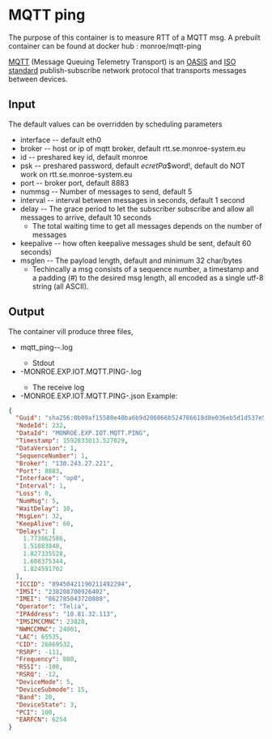 # MQTT ping
The purpose of this container is to measure RTT of a MQTT msg.
A prebuilt container can be found at docker hub  : monroe/mqtt-ping

[MQTT](http://mqtt.org/) (Message Queuing Telemetry Transport) is an [OASIS](http://docs.oasis-open.org/mqtt/mqtt/v3.1.1/mqtt-v3.1.1.html) and [ISO standard](https://www.iso.org/standard/69466.html) publish-subscribe network protocol that transports messages between devices.

## Input

The default values can be overridden by scheduling parameters

* interface -- default eth0
* broker -- host or ip of mqtt broker, default rtt.se.monroe-system.eu
* id -- preshared key id, default monroe
* psk -- preshared password, default $ecretPa$$word!, default do NOT work on rtt.se.monroe-system.eu
* port -- broker port, default 8883
* nummsg -- Number of messages to send, default 5
* interval -- interval between messages in seconds, default 1 second
* delay -- The grace period to let the subscriber subscribe and allow all messages to arrive, default 10 seconds
    * The total waiting time to get all messages depends on the number of messages
* keepalive -- how often keepalive messages shuld be sent, default 60 seconds)
* msglen -- The payload length, default and minimum 32 char/bytes
    * Techincally a msg consists of a sequence number, a timestamp and a padding (#) to the desired msg length, all encoded as a single utf-8 string (all ASCII).

## Output
The container vill produce three files,
* mqtt_ping-<GUID>-<DATE>.log
    * Stdout
* <GUID>-MONROE.EXP.IOT.MQTT.PING-<ts>.log
    * The receive log
* <GUID>-MONROE.EXP.IOT.MQTT.PING-<ts>.json
Example:
```json
{
  "Guid": "sha256:0b09af15580e40ba6b9d206066b524786618d8e036eb5d1d537e551d68658345.1509351.232.1",
  "NodeId": 232,
  "DataId": "MONROE.EXP.IOT.MQTT.PING",
  "Timestamp": 1592833013.527029,
  "DataVersion": 1,
  "SequenceNumber": 1,
  "Broker": "130.243.27.221",
  "Port": 8883,
  "Interface": "op0",
  "Interval": 1,
  "Loss": 0,
  "NumMsg": 5,
  "WaitDelay": 10,
  "MsgLen": 32,
  "KeepAlive": 60,
  "Delays": [
    1.773862586,
    1.51883848,
    1.827335528,
    1.608375344,
    1.824591702
  ],
  "ICCID": "89450421190211492294",
  "IMSI": "238208700926402",
  "IMEI": "862785043720880",
  "Operator": "Telia",
  "IPAddress": "10.81.32.113",
  "IMSIMCCMNC": 23820,
  "NWMCCMNC": 24001,
  "LAC": 65535,
  "CID": 26869532,
  "RSRP": -111,
  "Frequency": 800,
  "RSSI": -100,
  "RSRQ": -12,
  "DeviceMode": 5,
  "DeviceSubmode": 15,
  "Band": 20,
  "DeviceState": 3,
  "PCI": 100,
  "EARFCN": 6254
}
```
